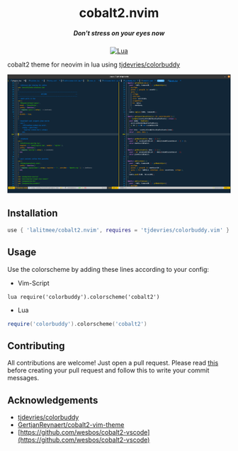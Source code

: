 <div align="center">

# cobalt2.nvim

##### Don't stress on your eyes now

[![Lua](https://img.shields.io/badge/Lua-blue.svg?style=for-the-badge&logo=lua)](http://www.lua.org)

</div>

cobalt2 theme for neovim in lua using [tjdevries/colorbuddy](https://github.com/tjdevries/colorbuddy.nvim)

![show case image](./media/show.png 'cobalt2 theme for lua and javascript')

## Installation

```lua
use { 'lalitmee/cobalt2.nvim', requires = 'tjdevries/colorbuddy.vim' }
```

## Usage

Use the colorscheme by adding these lines according to your config:

- Vim-Script

```vim
lua require('colorbuddy').colorscheme('cobalt2')
```

- Lua

```lua
require('colorbuddy').colorscheme('cobalt2')
```

## Contributing

All contributions are welcome! Just open a pull request. Please read [this](https://cbea.ms/git-commit)
before creating your pull request and follow this to write your commit messages.

## Acknowledgements

- [tjdevries/colorbuddy](https://github.com/tjdevries/colorbuddy.nvim)
- [GertjanReynaert/cobalt2-vim-theme](https://github.com/GertjanReynaert/cobalt2-vim-theme)
- [https://github.com/wesbos/cobalt2-vscode](https://github.com/wesbos/cobalt2-vscode)
